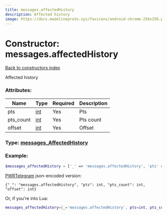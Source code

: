 ```yaml
---
title: messages.affectedHistory
description: Affected history
image: https://docs.madelineproto.xyz/favicons/android-chrome-256x256.png
---
```

# Constructor: messages.affectedHistory  
[Back to constructors index](index.md)



Affected history

### Attributes:

| Name     |    Type       | Required | Description |
|----------|---------------|----------|-------------|
|pts|[int](../types/int.md) | Yes|Pts|
|pts\_count|[int](../types/int.md) | Yes|Pts count|
|offset|[int](../types/int.md) | Yes|Offset|



### Type: [messages\_AffectedHistory](../types/messages_AffectedHistory.md)


### Example:

```php
$messages_affectedHistory = ['_' => 'messages.affectedHistory', 'pts' => int, 'pts_count' => int, 'offset' => int];
```  

[PWRTelegram](https://pwrtelegram.xyz) json-encoded version:

```
{"_": "messages.affectedHistory", "pts": int, "pts_count": int, "offset": int}
```


Or, if you're into Lua:

```lua
messages_affectedHistory={_='messages.affectedHistory', pts=int, pts_count=int, offset=int}

```


